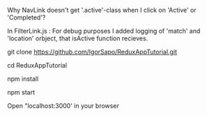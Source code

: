 Why NavLink doesn't get '.active'-class when I click on 'Active' or 'Completed'?

In FilterLink.js :
For debug purposes I added logging of 'match' and 'location' orbject, that isActive function recieves.





git clone https://github.com/IgorSapo/ReduxAppTutorial.git

cd ReduxAppTutorial

npm install

npm start

Open "localhost:3000' in your browser